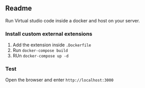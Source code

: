## Readme 
Run Virtual studio code inside a docker and host on your server.

### Install custom external extensions
1. Add the extension inside ```.Dockerfile```
2. Run ```docker-compose build```
3. RUn ```docker-compose up -d```

### Test 
Open the browser and enter ```http://localhost:3000```


